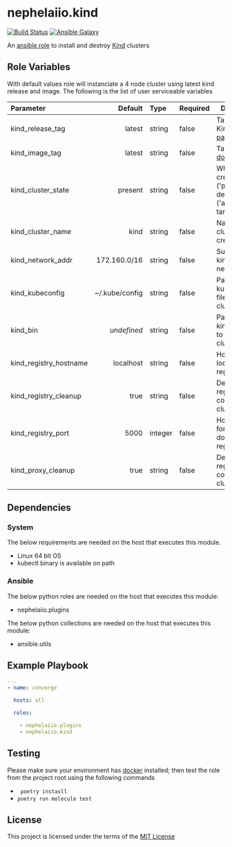 # nephelaiio.kind

[![Build Status](https://github.com/nephelaiio/ansible-role-kind/workflows/Molecule/badge.svg)](https://github.com/nephelaiio/ansible-role-kind/actions)
[![Ansible Galaxy](http://img.shields.io/badge/ansible--galaxy-nephelaiio.kind-blue.svg)](https://galaxy.ansible.com/nephelaiio/kind/)

An [ansible role](https://galaxy.ansible.com/nephelaiio/kind) to install and destroy [Kind](https://github.com/kubernetes-sigs/kind) clusters

## Role Variables

With default values role will instanciate a 4 node cluster using latest kind release and image. The following is the list of user serviceable variables

| Parameter              |        Default | Type    | Required | Description                                                                        |
|:-----------------------|---------------:|:--------|:---------|------------------------------------------------------------------------------------|
| kind_release_tag       |         latest | string  | false    | Taken from Kind's [release page](https://github.com/kubernetes-sigs/kind/releases) |
| kind_image_tag         |         latest | string  | false    | Taken from [docker hub](https://hub.docker.com/r/kindest/node/tags)                |
| kind_cluster_state     |        present | string  | false    | Whether to create ('present') or destroy ('absent') the target cluster             |
| kind_cluster_name      |           kind | string  | false    | Name of the cluster to create/destroy                                              |
| kind_network_addr      |   172.160.0/16 | string  | false    | Subnet for kind docker network                                                     |
| kind_kubeconfig        | ~/.kube/config | string  | false    | Path to store kubeconfig file for the cluster                                      |
| kind_bin               |    _undefined_ | string  | false    | Path to store kind bin used to deploy the cluster                                  |
| kind_registry_hostname |      localhost | string  | false    | Hostname for local docker registry                                                 |
| kind_registry_cleanup  |           true | string  | false    | Destroy local registry container with cluster                                      |
| kind_registry_port     |           5000 | integer | false    | Host bind port for local docker registry                                           |
| kind_proxy_cleanup     |           true | string  | false    | Destroy proxy registry container with cluster                                      |

## Dependencies

### System

The below requirements are needed on the host that executes this module.
* Linux 64 bit OS
* kubectl binary is available on path

### Ansible

The below python roles are needed on the host that executes this module:
* nephelaiio.plugins

The below python collections are needed on the host that executes this module:
* ansible.utils

## Example Playbook

``` yaml
---
- name: converge

  hosts: all

  roles:

    - nephelaiio.plugins
    - nephelaiio.kind
```

## Testing

Please make sure your environment has [docker](https://www.docker.com) installed; then test the role from the project root using the following commands

* ` poetry instasll`
* ` poetry run molecule test `

## License

This project is licensed under the terms of the [MIT License](/LICENSE)
